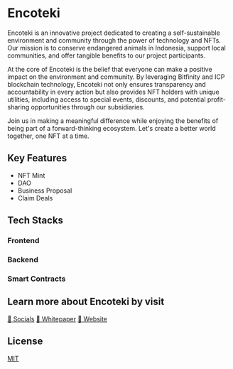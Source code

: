 # Encoteki

Encoteki is an innovative project dedicated to creating a self-sustainable environment and community through the power of technology and NFTs. Our mission is to conserve endangered animals in Indonesia, support local communities, and offer tangible benefits to our project participants.

At the core of Encoteki is the belief that everyone can make a positive impact on the environment and community. By leveraging Bitfinity and ICP blockchain technology, Encoteki not only ensures transparency and accountability in every action but also provides NFT holders with unique utilities, including access to special events, discounts, and potential profit-sharing opportunities through our subsidiaries.

Join us in making a meaningful difference while enjoying the benefits of being part of a forward-thinking ecosystem. Let's create a better world together, one NFT at a time.

## Key Features
- NFT Mint
- DAO
- Business Proposal
- Claim Deals

## Tech Stacks


### Frontend

### Backend

### Smart Contracts

## Learn more about Encoteki by visit

[💬 Socials](https://msha.ke/encoteki)      [📃 Whitepaper](https://drive.google.com/drive/u/1/folders/12mX98DWzA1Qd5WtSQJFVkYJ2m-yoPr3F)      [🛜 Website](https://5d2yu-xaaaa-aaaae-abmba-cai.icp0.io/)

## License

[MIT](https://choosealicense.com/licenses/mit/)
